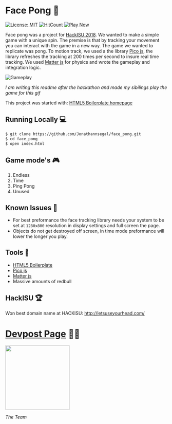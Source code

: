# Face Pong 🏓

[![License: MIT](https://img.shields.io/badge/License-MIT-green.svg)](https://opensource.org/licenses/MIT) 
[![HitCount](http://hits.dwyl.com/jonathannsegal/face_pong.svg)](http://hits.dwyl.com/jonathannsegal/face_pong)
[![Play Now](https://img.shields.io/badge/Play-Now-green)](https://jonathannsegal.github.io/face_pong/)

Face pong was a project for [HackISU 2018](https://hackisu.stuorg.iastate.edu/). We wanted to make a simple game with a unique spin. The premise is that by tracking your movement you can interact with the game in a new way. The game we wanted to replicate was pong. To motion track, we used a the library [Pico js](https://tehnokv.com/posts/picojs-intro/), the library refreshes the tracking at 200 times per second to insure real time tracking. We used [Matter js](https://brm.io/matter-js/) for physics and wrote the gameplay and integration logic.

![Gameplay](https://drive.google.com/uc?id=1Ruuh3SZlna0fmJVMx9OyhI6SElhsdRoJ)

*I am writing this readme after the hackathon and made my sibilings play the game for this gif*

This project was started with: [HTML5 Boilerplate homepage](https://html5boilerplate.com/)

## Running Locally 💻

```bash
$ git clone https://github.com/Jonathannsegal/face_pong.git
$ cd face_pong
$ open index.html
```

## Game mode's 🎮
1. Endless
2. Time
3. Ping Pong
4. Unused

## Known Issues 🤫
- For best preformance the face tracking library needs your system to be set at `1280x800` resolution in display settings and full screen the page.
- Objects do not get destroyed off screen, in time mode preformance will lower the longer you play.

## Tools 🧰

- [HTML5 Boilerplate](https://html5boilerplate.com/)
- [Pico js](https://tehnokv.com/posts/picojs-intro/)
- [Matter js](https://brm.io/matter-js/)
- Massive amounts of redbull

## HackISU 🏆

Won best domain name at HACKISU: http://letsuseyourhead.com/

# [Devpost Page](https://devpost.com/software/hungryhungryhacker) 👨‍💻

<img height="200px" src="https://drive.google.com/uc?id=1RDeIcMBzsB-lUMgfrfg0dC2cvijERQ5h"/>

*The Team*
